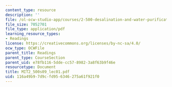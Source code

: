 ```yaml
---
content_type: resource
description: ''
file: /ol-ocw-studio-app/courses/2-500-desalination-and-water-purification-spring-2009/116a49b97d9cfd956346275a61f921f0_MIT2_500s09_lec01.pdf
file_size: 7052701
file_type: application/pdf
learning_resource_types:
- Readings
license: https://creativecommons.org/licenses/by-nc-sa/4.0/
ocw_type: OCWFile
parent_title: Readings
parent_type: CourseSection
parent_uid: e78fb116-5dde-cc57-8982-3a8f63b9f46e
resourcetype: Document
title: MIT2_500s09_lec01.pdf
uid: 116a49b9-7d9c-fd95-6346-275a61f921f0
---
```

